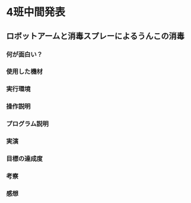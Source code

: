 # 4班中間発表
##  ロボットアームと消毒スプレーによるうんこの消毒
###  何が面白い？

###  使用した機材

###  実行環境

###  操作説明

###  プログラム説明

###  実演

###  目標の達成度

###  考察

###  感想
